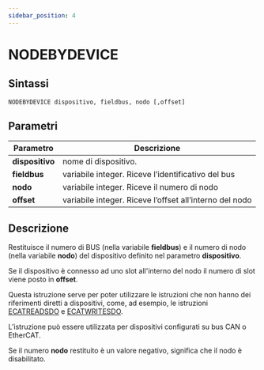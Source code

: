 ```yaml
---
sidebar_position: 4
---
```


# NODEBYDEVICE

## Sintassi

  ```
NODEBYDEVICE dispositivo, fieldbus, nodo [,offset]
  ```

## Parametri
|Parametro                 | Descrizione                                                |                
|--------------------------|------------------------------------------------------------|
| **dispositivo**          | nome di dispositivo.                                       |         
| **fieldbus**             | variabile integer. Riceve l’identificativo del bus         |              
| **nodo**                 | variabile integer. Riceve il numero di nodo                |                 
| **offset**               | variabile integer. Riceve l’offset all’interno del nodo    |         

## Descrizione
Restituisce il numero di BUS (nella variabile **fieldbus**) e il numero di nodo (nella variabile **nodo**) del dispositivo definito nel parametro **dispositivo**. 

Se il dispositivo è connesso ad uno slot all'interno del nodo il numero di slot viene posto in  **offset**.

Questa istruzione serve per poter utilizzare le istruzioni che non hanno dei riferimenti diretti a dispositivi, come, ad esempio, le istruzioni [ECATREADSDO](..\Ethercat\ECATREADSDO.md) e [ECATWRITESDO](..\Ethercat\ECATWRITESDO.md). 

L’istruzione può essere utilizzata per dispositivi configurati su bus CAN o EtherCAT.

Se il numero **nodo** restituito è un valore negativo, significa che il nodo è disabilitato.

